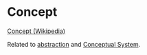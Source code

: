 # Concept

<a href="https://en.wikipedia.org/wiki/Concept" target="_blank">Concept (Wikipedia)</a>

Related to [abstraction](./abstraction.md) and [Conceptual System](./conceptual-system.md).
